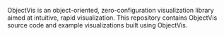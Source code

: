 ObjectVis is an object-oriented, zero-configuration visualization library aimed at intuitive, rapid visualization.
This repository contains ObjectVis source code and example visualizations built using ObjectVis.